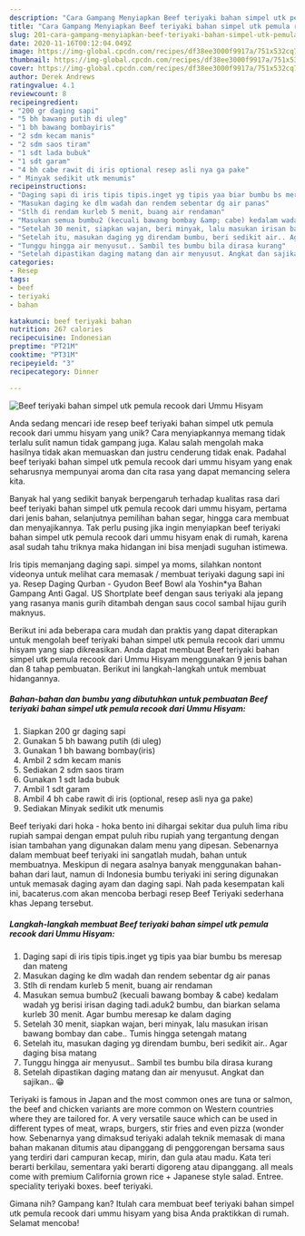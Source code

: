 ```yaml
---
description: "Cara Gampang Menyiapkan Beef teriyaki bahan simpel utk pemula recook dari Ummu Hisyam, Bikin Ngiler"
title: "Cara Gampang Menyiapkan Beef teriyaki bahan simpel utk pemula recook dari Ummu Hisyam, Bikin Ngiler"
slug: 201-cara-gampang-menyiapkan-beef-teriyaki-bahan-simpel-utk-pemula-recook-dari-ummu-hisyam-bikin-ngiler
date: 2020-11-16T00:12:04.049Z
image: https://img-global.cpcdn.com/recipes/df38ee3000f9917a/751x532cq70/beef-teriyaki-bahan-simpel-utk-pemula-recook-dari-ummu-hisyam-foto-resep-utama.jpg
thumbnail: https://img-global.cpcdn.com/recipes/df38ee3000f9917a/751x532cq70/beef-teriyaki-bahan-simpel-utk-pemula-recook-dari-ummu-hisyam-foto-resep-utama.jpg
cover: https://img-global.cpcdn.com/recipes/df38ee3000f9917a/751x532cq70/beef-teriyaki-bahan-simpel-utk-pemula-recook-dari-ummu-hisyam-foto-resep-utama.jpg
author: Derek Andrews
ratingvalue: 4.1
reviewcount: 8
recipeingredient:
- "200 gr daging sapi"
- "5 bh bawang putih di uleg"
- "1 bh bawang bombayiris"
- "2 sdm kecam manis"
- "2 sdm saos tiram"
- "1 sdt lada bubuk"
- "1 sdt garam"
- "4 bh cabe rawit di iris optional resep asli nya ga pake"
- " Minyak sedikit utk menumis"
recipeinstructions:
- "Daging sapi di iris tipis tipis.inget yg tipis yaa biar bumbu bs meresap dan mateng"
- "Masukan daging ke dlm wadah dan rendem sebentar dg air panas"
- "Stlh di rendam kurleb 5 menit, buang air rendaman"
- "Masukan semua bumbu2 (kecuali bawang bombay &amp; cabe) kedalam wadah yg berisi irisan daging tadi.aduk2 bumbu, dan biarkan selama kurleb 30 menit. Agar bumbu meresap ke dalam daging"
- "Setelah 30 menit, siapkan wajan, beri minyak, lalu masukan irisan bawang bombay dan cabe.. Tumis hingga setengah matang"
- "Setelah itu, masukan daging yg direndam bumbu, beri sedikit air.. Agar daging bisa matang"
- "Tunggu hingga air menyusut.. Sambil tes bumbu bila dirasa kurang"
- "Setelah dipastikan daging matang dan air menyusut. Angkat dan sajikan.. 😁"
categories:
- Resep
tags:
- beef
- teriyaki
- bahan

katakunci: beef teriyaki bahan 
nutrition: 267 calories
recipecuisine: Indonesian
preptime: "PT21M"
cooktime: "PT31M"
recipeyield: "3"
recipecategory: Dinner

---
```



![Beef teriyaki bahan simpel utk pemula recook dari Ummu Hisyam](https://img-global.cpcdn.com/recipes/df38ee3000f9917a/751x532cq70/beef-teriyaki-bahan-simpel-utk-pemula-recook-dari-ummu-hisyam-foto-resep-utama.jpg)

Anda sedang mencari ide resep beef teriyaki bahan simpel utk pemula recook dari ummu hisyam yang unik? Cara menyiapkannya memang tidak terlalu sulit namun tidak gampang juga. Kalau salah mengolah maka hasilnya tidak akan memuaskan dan justru cenderung tidak enak. Padahal beef teriyaki bahan simpel utk pemula recook dari ummu hisyam yang enak seharusnya mempunyai aroma dan cita rasa yang dapat memancing selera kita.

Banyak hal yang sedikit banyak berpengaruh terhadap kualitas rasa dari beef teriyaki bahan simpel utk pemula recook dari ummu hisyam, pertama dari jenis bahan, selanjutnya pemilihan bahan segar, hingga cara membuat dan menyajikannya. Tak perlu pusing jika ingin menyiapkan beef teriyaki bahan simpel utk pemula recook dari ummu hisyam enak di rumah, karena asal sudah tahu triknya maka hidangan ini bisa menjadi suguhan istimewa.

Iris tipis memanjang daging sapi. simpel ya moms, silahkan nontont videonya untuk melihat cara memasak / membuat teriyaki dagung sapi ini ya. Resep Daging Qurban - Gyudon Beef Bowl ala Yoshin*ya Bahan Gampang Anti Gagal. US Shortplate beef dengan saus teriyaki ala jepang yang rasanya manis gurih ditambah dengan saus cocol sambal hijau gurih maknyus.


Berikut ini ada beberapa cara mudah dan praktis yang dapat diterapkan untuk mengolah beef teriyaki bahan simpel utk pemula recook dari ummu hisyam yang siap dikreasikan. Anda dapat membuat Beef teriyaki bahan simpel utk pemula recook dari Ummu Hisyam menggunakan 9 jenis bahan dan 8 tahap pembuatan. Berikut ini langkah-langkah untuk membuat hidangannya.

<!--inarticleads1-->

##### Bahan-bahan dan bumbu yang dibutuhkan untuk pembuatan Beef teriyaki bahan simpel utk pemula recook dari Ummu Hisyam:

1. Siapkan 200 gr daging sapi
1. Gunakan 5 bh bawang putih (di uleg)
1. Gunakan 1 bh bawang bombay(iris)
1. Ambil 2 sdm kecam manis
1. Sediakan 2 sdm saos tiram
1. Gunakan 1 sdt lada bubuk
1. Ambil 1 sdt garam
1. Ambil 4 bh cabe rawit di iris (optional, resep asli nya ga pake)
1. Sediakan  Minyak sedikit utk menumis


Beef teriyaki dari hoka - hoka bento ini dihargai sekitar dua puluh lima ribu rupiah sampai dengan empat puluh ribu rupiah yang tergantung dengan isian tambahan yang digunakan dalam menu yang dipesan. Sebenarnya dalam membuat beef teriyaki ini sangatlah mudah, bahan untuk membuatnya. Meskipun di negara asalnya banyak menggunakan bahan-bahan dari laut, namun di Indonesia bumbu teriyaki ini sering digunakan untuk memasak daging ayam dan daging sapi. Nah pada kesempatan kali ini, bacaterus.com akan mencoba berbagi resep Beef Teriyaki sederhana khas Jepang tersebut. 

<!--inarticleads2-->

##### Langkah-langkah membuat Beef teriyaki bahan simpel utk pemula recook dari Ummu Hisyam:

1. Daging sapi di iris tipis tipis.inget yg tipis yaa biar bumbu bs meresap dan mateng
1. Masukan daging ke dlm wadah dan rendem sebentar dg air panas
1. Stlh di rendam kurleb 5 menit, buang air rendaman
1. Masukan semua bumbu2 (kecuali bawang bombay &amp; cabe) kedalam wadah yg berisi irisan daging tadi.aduk2 bumbu, dan biarkan selama kurleb 30 menit. Agar bumbu meresap ke dalam daging
1. Setelah 30 menit, siapkan wajan, beri minyak, lalu masukan irisan bawang bombay dan cabe.. Tumis hingga setengah matang
1. Setelah itu, masukan daging yg direndam bumbu, beri sedikit air.. Agar daging bisa matang
1. Tunggu hingga air menyusut.. Sambil tes bumbu bila dirasa kurang
1. Setelah dipastikan daging matang dan air menyusut. Angkat dan sajikan.. 😁


Teriyaki is famous in Japan and the most common ones are tuna or salmon, the beef and chicken variants are more common on Western countries where they are tailored for. A very versatile sauce which can be used in different types of meat, wraps, burgers, stir fries and even pizza (wonder how. Sebenarnya yang dimaksud teriyaki adalah teknik memasak di mana bahan makanan ditumis atau dipanggang di penggorengan bersama saus yang terdiri dari campuran kecap, mirin, dan gula atau madu. Kata teri berarti berkilau, sementara yaki berarti digoreng atau dipanggang. all meals come with premium California grown rice + Japanese style salad. Entree. speciality teriyaki boxes. beef teriyaki. 

Gimana nih? Gampang kan? Itulah cara membuat beef teriyaki bahan simpel utk pemula recook dari ummu hisyam yang bisa Anda praktikkan di rumah. Selamat mencoba!
